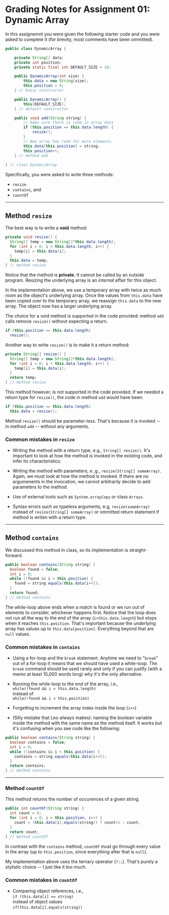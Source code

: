 # Grading Notes for Assignment 01: Dynamic Array

In this assignemnt you were given the following starter code and you were asked to complete it (for brevity, most comments have been ommitted).

```java
public class DynamicArray {

    private String[] data;
    private int position;
    private static final int DEFAULT_SIZE = 10;

    public DynamicArray(int size) {
        this.data = new String[size];
        this.position = 0;
    } // basic constructor

    public DynamicArray() {
        this(DEFAULT_SIZE);
    } // default constructor

    public void add(String string) {
        // Make sure there is room in array data
        if (this.position == this.data.length) {
            resize();
        }
        // Now array has room for more elements.
        this.data[this.position] = string;
        this.position++;
    } // method add
    
} // class DynamicArray
```
Specifically, you were asked to write three methods:

* `resize`
* `contains`, and
* `countOf`

---

## Method `resize`

The best way is to write a **void** method:

```java
private void resize() {
  String[] temp = new String[2*this.data.length];
  for (int i = 0; i < this.data.length; i++) {
    temp[i] = this.data[i];
  }
  this.data = temp;
} // method resize
```
Notice that the method is **private.** It cannot be called by an outside program. Resizing the underlying array is an *internal* affair for this object.

In the implementation above, we use a temporary array with twice as much room as the object's underlying array. Once the values from `this.data` have been copied over to the temporary array, we reassign `this.data` to the new array. The object now has a larger underlying array.

The choice for a void method is supported in the code provided: method `add` calls remove `resize()` without expecting a return.

```java
if (this.position == this.data.length)
  resize();
```


Another way to write `resize()` is to make it a return method:

```java
private String[] resize() {
  String[] temp = new String[2*this.data.length];
  for (int i = 0; i < this.data.length; i++) {
    temp[i] = this.data[i];
  }
  return temp;
} // method resize
```

This method however, is not supported in the code provided. If we needed a return type for `resize()`, the code in method `add` would have been:
```java
if (this.position == this.data.length)
  this.data = resize();
```

Method `resize()` should be parameter-*less*. That's because it is invoked -- in method `add` -- without any arguments. 



### Common mistakes in `resize`

* Writing the method with a return type, e.g., `String[] resize()`. It's important to look at how the method is invoked in the existing code, and infer its characteristics.

* Writing the method with parameters, e..g., `resize(String[] someArray)`. Again, we must look at how the method is invoked. If there are no argumenents in the invocation, we cannot arbitrarily decide to add parameters to the method.

* Use of external tools such as `System.arrayCopy` or class `Arrays`.

* Syntax errors such as typeless arguments, e.g, `resize(someArray)` instead of `resize(String[] someArray)` or ommitted return statement if method is writen with a return type. 

---

## Method `contains`

We discussed this method in class, so its implementation is straight-forward.

```java
public boolean contains(String string) {
  boolean found = false;
  int i = 0;
  while (!found && i < this.position) {
    found = string.equals(this.data[i++]);
  }
  return found;
} // method contains
```
The while-loop above ends when a match is found or we run out of elements to consider, whichever happens first. Notice that the loop does not run all the way to the end of the array (`i<this.data.length`) but stops when it reaches `this.position`. That's important because the underlying array has values up to `this.data[position]`. Everything beyond that are `null` values.


### Common mistakes in `contains`

* Using a for-loop and the `break` statement. Anytime we need to "`break`" out of a for-loop it means that we should have used a while-loop. The `break` command should be used rarely and only if you can justify (with a memo at least 10,000 words long) why it's the only alternative.

* Running the while-loop to the end of the array, i.e.,<br/>
``while(!found && i < this.data.length)``<br/>
instead of <br/>
``while(!found && i < this.position)``

* Forgetting to increment the array index inside the loop (`i++`)

* (Silly mistake that Leo *always* makes): naming the boolean variable inside the method with the same name as the method itself. It works but it's confusing when you see code like the following:
```java
public boolean contains(String string) {
  boolean contains = false;
  int i = 0;
  while (!contains && i < this.position) {
    contains = string.equals(this.data[i++]);
  }
  return contains;
} // method contains
```


---

### Method `countOf`

This method returns the number of occurences of a given string.

```java
public int countOf(String string) {
  int count = 0;
  for (int i = 0; i < this.position; i++) {
    count = (this.data[i].equals(string)) ? count+1 : count;
  }
  return count;
} // method countOf
```
In contrast with the `contains` method, `countOf` must go through every value in the array (up to `this.position`, since everything after that is `null`).

My implementation above uses the ternary operator (`?:;`). That's purely a stylistic choice -- I just like it too much.


### Common mistakes in `countOf`

* Comparing object references, i.e.,<br/>
``if (this.data[i] == string)``<br/>
instead of object values<br/>
``if(this.data[i].equals(string))``
